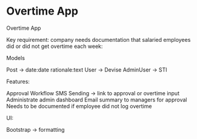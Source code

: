 # Overtime App

Overtime App

Key requirement: company needs documentation that salaried employees did or did not get overtime each week:

Models

Post -> date:date rationale:text
User -> Devise
AdminUser -> STI

Features:

Approval Workflow
SMS Sending -> link to approval or overtime input
Administrate admin dashboard
Email summary to managers for approval
Needs to be documented if employee did not log overtime

UI:

Bootstrap -> formatting
